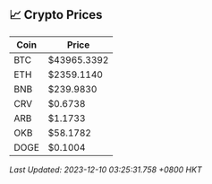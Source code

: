 ## 📈 Crypto Prices

| Coin | Price |
| ---- | ----- |
| BTC | $43965.3392 |
| ETH | $2359.1140 |
| BNB | $239.9830 |
| CRV | $0.6738 |
| ARB | $1.1733 |
| OKB | $58.1782 |
| DOGE | $0.1004 |

_Last Updated: 2023-12-10 03:25:31.758 +0800 HKT_